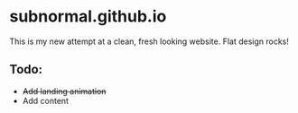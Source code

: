 subnormal.github.io
===================

This is my new attempt at a clean, fresh looking website. Flat design rocks!

## Todo:
* ~~Add landing animation~~
* Add content